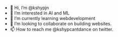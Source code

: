 - 👋 Hi, I’m @kshypjn
- 👀 I’m interested in AI and ML
- 🌱 I’m currently learning webdevelopment
- 💞️ I’m looking to collaborate on building websites.
- 📫 How to reach me @kshypcantdance on twitter.

<!---
kshypjn/kshypjn is a ✨ special ✨ repository because its `README.md` (this file) appears on your GitHub profile.
You can click the Preview link to take a look at your changes.
--->
